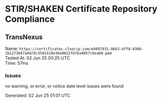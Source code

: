 # STIR/SHAKEN Certificate Repository Compliance

## TransNexus

Name: `https://certificates.clearip.com/e9497931-96b3-4ff8-8306-1b1273847a4d/8c3501410e3be0022f67ba4857c6ea60.pem`\
Tested At: 02 Jun 25 00:25 UTC\
Time: 57ms

### Issues

no warning, or error, or notice date level issues were found

Generated: 02 Jun 25 01:01 UTC